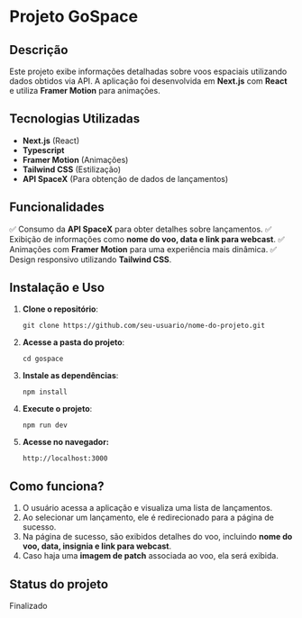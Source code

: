 # Projeto GoSpace

## Descrição

Este projeto exibe informações detalhadas sobre voos espaciais utilizando dados obtidos via API. A aplicação foi desenvolvida em **Next.js** com **React** e utiliza **Framer Motion** para animações.

## Tecnologias Utilizadas

* **Next.js** (React)
* **Typescript**
* **Framer Motion** (Animações)
* **Tailwind CSS** (Estilização)
* **API SpaceX** (Para obtenção de dados de lançamentos)

## Funcionalidades

✅ Consumo da **API SpaceX** para obter detalhes sobre lançamentos.
✅ Exibição de informações como **nome do voo, data e link para webcast**.
✅ Animações com **Framer Motion** para uma experiência mais dinâmica.
✅ Design responsivo utilizando **Tailwind CSS**.

## Instalação e Uso

1. **Clone o repositório**:

   ```
   git clone https://github.com/seu-usuario/nome-do-projeto.git
   ```
2. **Acesse a pasta do projeto**:

   ```
   cd gospace
   ```
3. **Instale as dependências**:

   ```
   npm install
   ```
4. **Execute o projeto**:

   ```
   npm run dev
   ```
5. **Acesse no navegador:**

   ```
   http://localhost:3000
   ```

## Como funciona?

1. O usuário acessa a aplicação e visualiza uma lista de lançamentos.
2. Ao selecionar um lançamento, ele é redirecionado para a página de sucesso.
3. Na página de sucesso, são exibidos detalhes do voo, incluindo **nome do voo, data, insignia e link para webcast**.
4. Caso haja uma **imagem de patch** associada ao voo, ela será exibida.

## Status do projeto
Finalizado